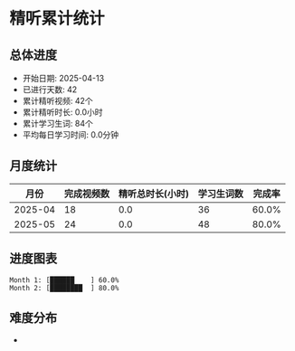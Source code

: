 # 精听累计统计

## 总体进度

- 开始日期: 2025-04-13
- 已进行天数: 42
- 累计精听视频: 42个
- 累计精听时长: 0.0小时
- 累计学习生词: 84个
- 平均每日学习时间: 0.0分钟

## 月度统计

| 月份 | 完成视频数 | 精听总时长(小时) | 学习生词数 | 完成率 |
|-----|-----------|----------------|----------|-------|
| 2025-04 | 18 | 0.0 | 36 | 60.0% |
| 2025-05 | 24 | 0.0 | 48 | 80.0% |

## 进度图表

```
Month 1: [██████    ] 60.0%
Month 2: [████████  ] 80.0%
```

## 难度分布

- [简单/中等/困难]: 42 (100.0%)